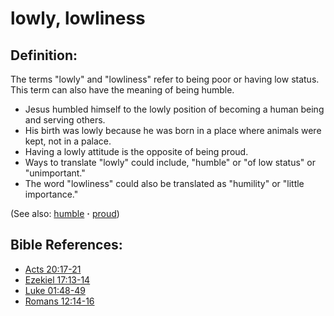 # lowly, lowliness #

## Definition: ##

The terms "lowly" and "lowliness" refer to being poor or having low status. This term can also have the meaning of being humble.

* Jesus humbled himself to the lowly position of becoming a human being and serving others.
* His birth was lowly because he was born in a place where animals were kept, not in a palace.
* Having a lowly attitude is the opposite of being proud.
* Ways to translate "lowly" could include, "humble" or "of low status" or "unimportant."
* The word "lowliness" could also be translated as "humility" or "little importance."

(See also: [humble](../other/humble.md) **·** [proud](../other/proud.md))

## Bible References: ##

* [Acts 20:17-21](https://door43.org/en/bible/notes/act/20/17)
* [Ezekiel 17:13-14](https://door43.org/en/bible/notes/ezk/17/13)
* [Luke 01:48-49](https://door43.org/en/bible/notes/luk/01/48)
* [Romans 12:14-16](https://door43.org/en/bible/notes/rom/12/14)

